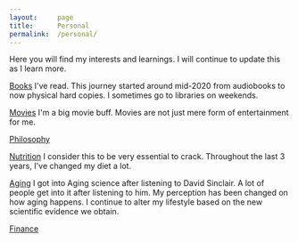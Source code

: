 ```yaml
---
layout:     page
title:      Personal
permalink:  /personal/
---
```


<style type="text/css">
    strong {
        color: #3498db;
        font-weight: 400;
    }
    blockquote {
        padding: 0px 23px;
    }
</style>

Here you will find my interests and learnings. I will continue to update this as I learn more.

[Books](/personal/books) I've read. This journey started around mid-2020 from audiobooks to now physical hard copies. I sometimes go to libraries on weekends.

[Movies](/personal/movies) I'm a big movie buff. Movies are not just mere form of entertainment for me. 

[Philosophy](/personal/philosophy) 

[Nutrition](/personal/nutrition) I consider this to be very essential to crack. Throughout the last 3 years, I've changed my diet a lot. 

[Aging](/personal/aging) I got into Aging science after listening to David Sinclair. A lot of people get into it after listening to him. My perception has been changed on how aging happens. I continue to alter my lifestyle based on the new scientific evidence we obtain.

[Finance](/personal/finance)
